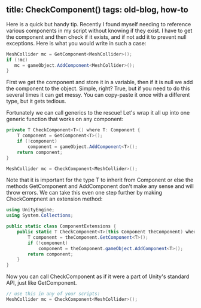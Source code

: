 title: CheckComponent()
tags: old-blog, how-to
---

Here is a quick but handy tip. Recently I found myself needing to reference
various components in my script without knowing if they exist. I have to get
the component and then check if it exists, and if not add it to prevent null
exceptions. Here is what you would write in such a case:

~~~cs
MeshCollider mc = GetComponent<MeshCollider>();
if (!mc)
   mc = gameObject.AddComponent<MeshCollider>();
}
~~~

First we get the component and store it in a variable, then if it is null we
add the component to the object. Simple, right? True, but if you need to do
this several times it can get messy. You can copy-paste it once with a
different type, but it gets tedious.

Fortunately we can call generics to the rescue! Let's wrap it all up into one
generic function that works on any component:

~~~cs
private T CheckComponent<T>() where T: Component {
    T component = GetComponent<T>();
    if (!component)
        component = gameObject.AddComponent<T>();
    return component;
}

MeshCollider mc = CheckComponent<MeshCollider>();
~~~

Note that it is important for the type T to inherit from Component or else the
methods GetComponent and AddComponent don't make any sense and will throw
errors. We can take this even one step further by making CheckCompnent an
extension method:

~~~cs
using UnityEngine;
using System.Collections;

public static class ComponentExtensions {
    public static T CheckComponent<T>(this Component theComponent) where T: Component {
        T component = theComponent.GetComponent<T>();
        if (!component)
            component = theComponent.gameObject.AddComponent<T>();
        return component;
    }
}
~~~

Now you can call CheckComponent as if it were a part of Unity's standard API,
just like GetComponent.

~~~cs
// use this in any of your scripts:
MeshCollider mc = CheckComponent<MeshCollider>();
~~~
